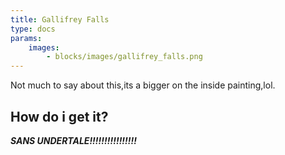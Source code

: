 ```yaml
---
title: Gallifrey Falls
type: docs
params:
    images:
        - blocks/images/gallifrey_falls.png
---
```


Not much to say about this,its a bigger on the inside painting,lol.

## How do i get it?

***SANS UNDERTALE!!!!!!!!!!!!!!!!***
